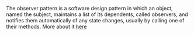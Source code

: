 The observer pattern is a software design pattern in which an object, named the subject, maintains a list of its dependents, called observers, and notifies them automatically of any state changes, usually by calling one of their methods.
More about it [here](https://www.gofpatterns.com/design-patterns/module6/tradeoffs-implementing-observerPattern.php)


